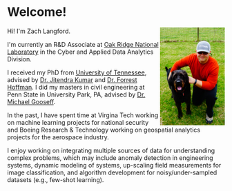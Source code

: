 # Welcome!

Hi! I'm Zach Langford.  <img align="right" src="z1.png" width="150" />

I'm currently an R&D Associate at [Oak Ridge National Laboratory](https://www.ornl.gov)  in the Cyber and Applied Data Analytics Division. 

I received my PhD from [University of Tennessee](https://bredesencenter.utk.edu), advised by [Dr. Jitendra Kumar](https://climatemodeling.org/~jkumar/) and [Dr. Forrest Hoffman](https://climatemodeling.org/~forrest/). I did my masters in civil engineering at Penn State in University Park, PA, advised by [Dr. Michael Gooseff](http://goosefflab.weebly.com/).

In the past, I have spent time at Virgina Tech working on machine learning projects for national security and Boeing Research & Technology working on geospatial analytics projects for the aerospace industry.

I enjoy working on integrating multiple sources of data for understanding complex problems, which may include anomaly detection in engineering systems, dynamic modeling of systems, up-scaling field measurements for image classification, and algorithm development for noisy/under-sampled datasets (e.g., few-shot learning).

